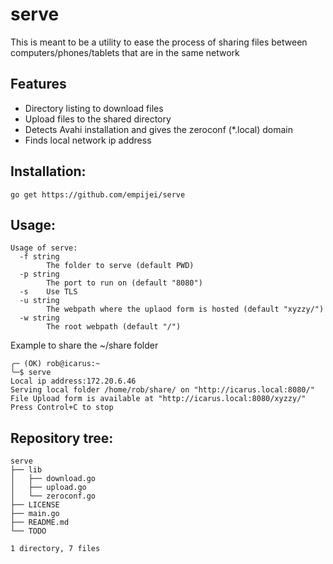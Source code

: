 # serve
This is meant to be a utility to ease the process of sharing files between computers/phones/tablets that are in the same network

## Features
* Directory listing to download files
* Upload files to the shared directory
* Detects Avahi installation and gives the zeroconf (*.local) domain 
* Finds local network ip address

## Installation:
`go get https://github.com/empijei/serve`

## Usage: 
```
Usage of serve:
  -f string
    	The folder to serve (default PWD)
  -p string
    	The port to run on (default "8080")
  -s	Use TLS
  -u string
    	The webpath where the uplaod form is hosted (default "xyzzy/")
  -w string
    	The root webpath (default "/")
```

Example to share the ~/share folder
```
╭─ (OK) rob@icarus:~
╰─$ serve
Local ip address:172.20.6.46
Serving local folder /home/rob/share/ on "http://icarus.local:8080/"
File Upload form is available at "http://icarus.local:8080/xyzzy/"
Press Control+C to stop
```

## Repository tree:
```
serve
├── lib
│   ├── download.go
│   ├── upload.go
│   └── zeroconf.go
├── LICENSE
├── main.go
├── README.md
└── TODO

1 directory, 7 files
```
